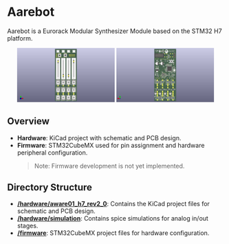 # Aarebot
Aarebot is a Eurorack Modular Synthesizer Module based on the STM32 H7 platform.

<p align="center">
  <img src="hardware/aware01_h7_rev2_0/export/3d_board_view/aware01_h7_rev2_0_top.png" width="45%" />
  <img src="hardware/aware01_h7_rev2_0/export/3d_board_view/aware01_h7_rev2_0_bottom.png" width="45%" />
</p>

## Overview
- **Hardware**: KiCad project with schematic and PCB design.  
- **Firmware**: STM32CubeMX used for pin assignment and hardware peripheral configuration.  
  > Note: Firmware development is not yet implemented.

## Directory Structure
- [**/hardware/aware01_h7_rev2_0**](/hardware/aware01_h7): Contains the KiCad project files for schematic and PCB design.  
- [**/hardware/simulation**](/hardware/simulation): Contains spice simulations for analog in/out stages.  
- [**/firmware**](/firmware): STM32CubeMX project files for hardware configuration.  